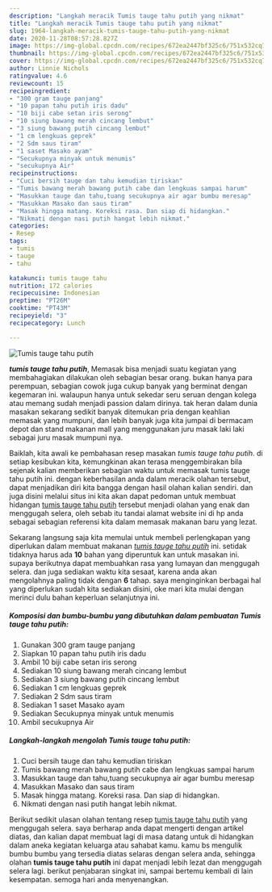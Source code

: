 ```yaml
---
description: "Langkah meracik Tumis tauge tahu putih yang nikmat"
title: "Langkah meracik Tumis tauge tahu putih yang nikmat"
slug: 1964-langkah-meracik-tumis-tauge-tahu-putih-yang-nikmat
date: 2020-11-28T08:57:28.827Z
image: https://img-global.cpcdn.com/recipes/672ea2447bf325c6/751x532cq70/tumis-tauge-tahu-putih-foto-resep-utama.jpg
thumbnail: https://img-global.cpcdn.com/recipes/672ea2447bf325c6/751x532cq70/tumis-tauge-tahu-putih-foto-resep-utama.jpg
cover: https://img-global.cpcdn.com/recipes/672ea2447bf325c6/751x532cq70/tumis-tauge-tahu-putih-foto-resep-utama.jpg
author: Linnie Nichols
ratingvalue: 4.6
reviewcount: 15
recipeingredient:
- "300 gram tauge panjang"
- "10 papan tahu putih iris dadu"
- "10 biji cabe setan iris serong"
- "10 siung bawang merah cincang lembut"
- "3 siung bawang putih cincang lembut"
- "1 cm lengkuas geprek"
- "2 Sdm saus tiram"
- "1 saset Masako ayam"
- "Secukupnya minyak untuk menumis"
- "secukupnya Air"
recipeinstructions:
- "Cuci bersih tauge dan tahu kemudian tiriskan"
- "Tumis bawang merah bawang putih cabe dan lengkuas sampai harum"
- "Masukkan tauge dan tahu,tuang secukupnya air agar bumbu meresap"
- "Masukkan Masako dan saus tiram"
- "Masak hingga matang. Koreksi rasa. Dan siap di hidangkan."
- "Nikmati dengan nasi putih hangat lebih nikmat."
categories:
- Resep
tags:
- tumis
- tauge
- tahu

katakunci: tumis tauge tahu 
nutrition: 172 calories
recipecuisine: Indonesian
preptime: "PT26M"
cooktime: "PT43M"
recipeyield: "3"
recipecategory: Lunch

---
```



![Tumis tauge tahu putih](https://img-global.cpcdn.com/recipes/672ea2447bf325c6/751x532cq70/tumis-tauge-tahu-putih-foto-resep-utama.jpg)

<b><i>tumis tauge tahu putih</i></b>, Memasak bisa menjadi suatu kegiatan yang membahagiakan dilakukan oleh sebagian besar orang. bukan hanya para perempuan, sebagian cowok juga cukup banyak yang berminat dengan kegemaran ini. walaupun hanya untuk sekedar seru seruan dengan kolega atau memang sudah menjadi passion dalam dirinya. tak heran dalam dunia masakan sekarang sedikit banyak ditemukan pria dengan keahlian memasak yang mumpuni, dan lebih banyak juga kita jumpai di bermacam depot dan stand makanan mall yang menggunakan juru masak laki laki sebagai juru masak mumpuni nya.



Baiklah, kita awali ke pembahasan resep masakan <i>tumis tauge tahu putih</i>. di setiap kesibukan kita, kemungkinan akan terasa menggembirakan bila sejenak kalian memberikan sebagian waktu untuk memasak tumis tauge tahu putih ini. dengan keberhasilan anda dalam meracik olahan tersebut, dapat menjadikan diri kita bangga dengan hasil olahan kalian sendiri. dan juga disini melalui situs ini kita akan dapat pedoman untuk membuat hidangan <u>tumis tauge tahu putih</u> tersebut menjadi olahan yang enak dan menggugah selera, oleh sebab itu tandai alamat website ini di hp anda sebagai sebagian referensi kita dalam memasak makanan baru yang lezat.


Sekarang langsung saja kita memulai untuk membeli perlengkapan yang diperlukan dalam membuat makanan <u><i>tumis tauge tahu putih</i></u> ini. setidak tidaknya harus ada <b>10</b> bahan yang diperuntuk kan untuk masakan ini. supaya berikutnya dapat membuahkan rasa yang lumayan dan menggugah selera. dan juga sediakan waktu kita sesaat, karena anda akan mengolahnya paling tidak dengan <b>6</b> tahap. saya menginginkan berbagai hal yang diperlukan sudah kita sediakan disini, oke mari kita mulai dengan merinci dulu bahan keperluan selanjutnya ini.

<!--inarticleads1-->

##### Komposisi dan bumbu-bumbu yang dibutuhkan dalam pembuatan Tumis tauge tahu putih:

1. Gunakan 300 gram tauge panjang
1. Siapkan 10 papan tahu putih iris dadu
1. Ambil 10 biji cabe setan iris serong
1. Sediakan 10 siung bawang merah cincang lembut
1. Sediakan 3 siung bawang putih cincang lembut
1. Sediakan 1 cm lengkuas geprek
1. Sediakan 2 Sdm saus tiram
1. Sediakan 1 saset Masako ayam
1. Sediakan Secukupnya minyak untuk menumis
1. Ambil secukupnya Air




<!--inarticleads2-->

##### Langkah-langkah mengolah Tumis tauge tahu putih:

1. Cuci bersih tauge dan tahu kemudian tiriskan
1. Tumis bawang merah bawang putih cabe dan lengkuas sampai harum
1. Masukkan tauge dan tahu,tuang secukupnya air agar bumbu meresap
1. Masukkan Masako dan saus tiram
1. Masak hingga matang. Koreksi rasa. Dan siap di hidangkan.
1. Nikmati dengan nasi putih hangat lebih nikmat.




Berikut sedikit ulasan olahan tentang resep <u>tumis tauge tahu putih</u> yang menggugah selera. saya berharap anda dapat mengerti dengan artikel diatas, dan kalian dapat membuat lagi di masa datang untuk di hidangkan dalam aneka kegiatan keluarga atau sahabat kamu. kamu bs mengulik bumbu bumbu yang tersedia diatas selaras dengan selera anda, sehingga olahan <b>tumis tauge tahu putih</b> ini dapat menjadi lebih lezat dan menggugah selera lagi. berikut penjabaran singkat ini, sampai bertemu kembali di lain kesempatan. semoga hari anda menyenangkan.

